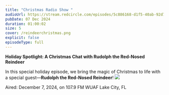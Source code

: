 ```yaml
---
title: "Christmas Radio Show "
audioUrl: https://stream.redcircle.com/episodes/5c886168-d1f5-40ab-92d7-8d56390d91a7/stream.mp3
pubDate: 07 Dec 2024
duration: 01:00:02
size: 5
cover: /reindeerchristmas.png
explicit: false
episodeType: full
---
```

**Holiday Spotlight: A Christmas Chat with Rudolph the Red-Nosed Reindeer**

In this special holiday episode, we bring the magic of Christmas to life with a special guest—**Rudolph the Red-Nosed Reindeer**! ![](https://fonts.gstatic.com/s/e/notoemoji/15.1/1f98c/72.png)

Aired: December 7, 2024, on 107.9 FM WUAF Lake City, FL